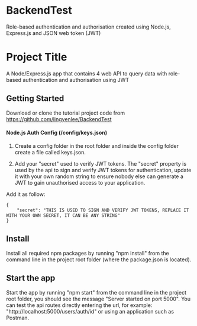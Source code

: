 # BackendTest
Role-based authentication and authorisation created using Node.js, Express.js and JSON web token (JWT)

# Project Title

A Node/Express.js app that contains 4 web API to query data with role-based authentication and authorisation using JWT 

## Getting Started

Download or clone the tutorial project code from https://github.com/lingyenlee/BackendTest

#### Node.js Auth Config (/config/keys.json)
1. Create a config folder in the root folder and inside the config folder create a file called keys.json. 

2. Add your "secret" used to verify JWT tokens. 
The "secret" property is used by the api to sign and verify JWT tokens for authentication, update it with your own random string to ensure nobody else can generate a JWT to gain unauthorised access to your application. 

Add it as follow: 

```
{
    "secret": "THIS IS USED TO SIGN AND VERIFY JWT TOKENS, REPLACE IT WITH YOUR OWN SECRET, IT CAN BE ANY STRING"
}
```
## Install

Install all required npm packages by running "npm install" from the command line in the project root folder (where the package.json is located).

## Start the app

Start the app by running "npm start" from the command line in the project root folder, you should see the message "Server started on port 5000". You can test the api routes directly entering the url, for example: "http://localhost:5000/users/auth/id" or using an application such as Postman.






